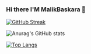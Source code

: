 ### Hi there I'M MalikBaskara 👋

<!--
**MalikBaskara/MalikBaskara** is a ✨ _special_ ✨ repository because its `README.md` (this file) appears on your GitHub profile.

Here are some ideas to get you started:

- 🔭 I’m currently working on ...
- 🌱 I’m currently learning ...
- 👯 I’m looking to collaborate on ...
- 🤔 I’m looking for help with ...
- 💬 Ask me about ...
- ⚡ Fun fact: ...
-->
[![GitHub Streak](http://github-readme-streak-stats.herokuapp.com?user=MalikBaskara&theme=navy-gear&hide_border=true&date_format=%5BY.%5Dn.j)](https://git.io/streak-stats)

![Anurag's GitHub stats](https://github-readme-stats.vercel.app/api?username=MalikBaskara&show_icons=true&theme=highcontrast)

[![Top Langs](https://github-readme-stats.vercel.app/api/top-langs/?username=MalikBaskara&layout=compact)](https://github.com/anuraghazra/github-readme-stats)
